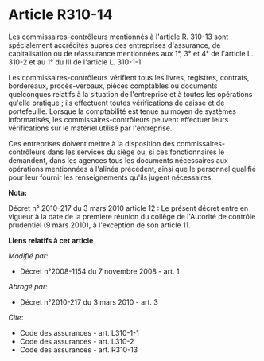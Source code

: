 # Article R310-14

Les commissaires-contrôleurs mentionnés à l'article R. 310-13 sont spécialement accrédités auprès des entreprises
d'assurance, de capitalisation ou de réassurance mentionnées aux 1°, 3° et 4° de l'article L. 310-2 et au 1° du III de
l'article L. 310-1-1

Les commissaires-contrôleurs vérifient tous les livres, registres, contrats, bordereaux, procès-verbaux, pièces comptables ou
documents quelconques relatifs à la situation de l'entreprise et à toutes les opérations qu'elle pratique ; ils effectuent
toutes vérifications de caisse et de portefeuille. Lorsque la comptabilité est tenue au moyen de systèmes informatisés, les
commissaires-contrôleurs peuvent effectuer leurs vérifications sur le matériel utilisé par l'entreprise. 

Ces entreprises doivent mettre à la disposition des commissaires-contrôleurs dans les services du siège ou, si ces
fonctionnaires le demandent, dans les agences tous les documents nécessaires aux opérations mentionnées à l'alinéa précédent,
ainsi que le personnel qualifié pour leur fournir les renseignements qu'ils jugent nécessaires.

**Nota:**

Décret n° 2010-217 du 3 mars 2010 article 12 : Le présent décret entre en vigueur à la date de la première réunion du collège
de l'Autorité de contrôle prudentiel (9 mars 2010), à l'exception de son article 11.

**Liens relatifs à cet article**

_Modifié par_:

  - Décret n°2008-1154 du 7 novembre 2008 - art. 1

_Abrogé par_:

  - Décret n°2010-217 du 3 mars 2010 - art. 3

_Cite_:

  - Code des assurances - art. L310-1-1
  - Code des assurances - art. L310-2
  - Code des assurances - art. R310-13
